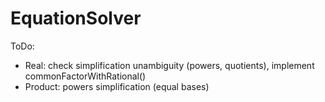 # EquationSolver
ToDo:
- Real: check simplification unambiguity (powers, quotients), implement commonFactorWithRational()
- Product: powers simplification (equal bases)